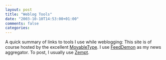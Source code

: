 ```yaml
---
layout: post
title: "Weblog Tools"
date: "2003-10-10T14:53:00+01:00"
comments: false
categories: 
---
```


<p>A quick summary of links to tools I use while weblogging: This site is of course hosted by the excellent <a href="http://www.movabletype.org">MovableType</a>. I use <a href="http://www.bradsoft.com/feeddemon/index.asp">FeedDemon</a> as my news aggregator. To post, I usually use <a href="http://www.zempt.com/">Zempt</a>.</p>

